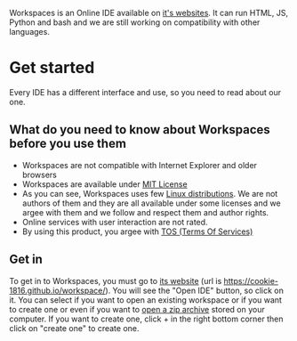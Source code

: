Workspaces is an Online IDE available on [it's websites](https://cookie-1816.github.io/workspace/index.html). It can run HTML, JS, Python and bash and we are still working on compatibility with other languages. 
# Get started
Every IDE has a different interface and use, so you need to read about our one. 
## What do you need to know about Workspaces before you use them
- Workspaces are not compatible with Internet Explorer and older browsers
- Workspaces are available under [MIT License](https://cookie-1816.github.io/workspace/license.md)
- As you can see, Workspaces uses few [Linux distributions](https://cookie-1816.github.io/workspace/docs/linuxDistrosInfo.html). We are not authors of them and they are all available under some licenses and we argee with them and we follow and respect them and author rights. 
- Online services with user interaction are not rated.
- By using this product, you argee with [TOS (Terms Of Services)](https://cookie-1816.github.io/workspace/legal/tos)

## Get in
To get in to Workspaces, you must go to [its website](https://cookie-1816.github.io/workspace/index.html) (url is https://cookie-1816.github.io/workspace/). You will see the "Open IDE" button, so click on it. 
You can select if you want to open an existing workspace or if you want to create one or even if you want to [open a zip archive](https://cookie-1816.github.io/workspace/docs/help/open-zip-as-workspace.html) stored on your computer. If you want to create one, click + in the right bottom corner then click on "create one" to create one.
